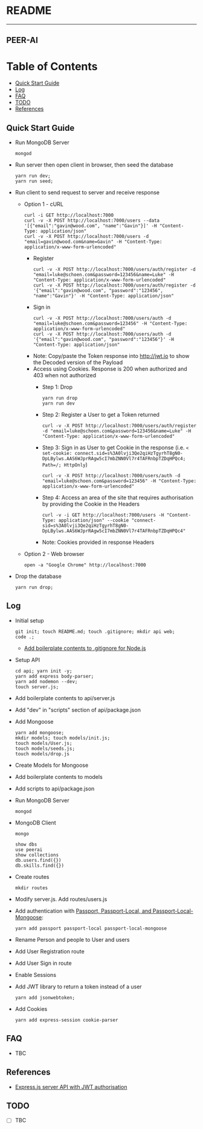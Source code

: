 # README

---
PEER-AI
---

# Table of Contents
  * [Quick Start Guide](#chapter-0)
  * [Log](#chapter-log)
  * [FAQ](#chapter-faq)
  * [TODO](#chapter-todo)
  * [References](#chapter-references)

## Quick Start Guide <a id="chapter-0"></a>

* Run MongoDB Server
  ```
  mongod
  ```

* Run server then open client in browser, then seed the database
  ```
  yarn run dev;
  yarn run seed;

* Run client to send request to server and receive response
  * Option 1 - cURL
    ```
    curl -i GET http://localhost:7000
    curl -v -X POST http://localhost:7000/users --data '[{"email":"gavin@wood.com", "name":"Gavin"}]' -H "Content-Type: application/json"
    curl -v -X POST http://localhost:7000/users -d "email=gavin@wood.com&name=Gavin" -H "Content-Type: application/x-www-form-urlencoded"
    ```
    * Register
      ```
      curl -v -X POST http://localhost:7000/users/auth/register -d "email=luke@schoen.com&password=123456&name=Luke" -H "Content-Type: application/x-www-form-urlencoded"
      curl -v -X POST http://localhost:7000/users/auth/register -d '{"email":"gavin@wood.com", "password":"123456", "name":"Gavin"}' -H "Content-Type: application/json"
      ```
    * Sign in
      ```
      curl -v -X POST http://localhost:7000/users/auth -d "email=luke@schoen.com&password=123456" -H "Content-Type: application/x-www-form-urlencoded"
      curl -v -X POST http://localhost:7000/users/auth -d '{"email":"gavin@wood.com", "password":"123456"}' -H "Content-Type: application/json"
      ```
    * Note: Copy/paste the Token response into http://jwt.io to show the Decoded version of the Payload
    * Access using Cookies. Response is 200 when authorized and 403 when not authorized
      * Step 1: Drop 
        ```
        yarn run drop
        yarn run dev
        ```
      * Step 2: Register a User to get a Token returned
        ```
        curl -v -X POST http://localhost:7000/users/auth/register -d "email=luke@schoen.com&password=123456&name=Luke" -H "Content-Type: application/x-www-form-urlencoded"
        ```
      * Step 3: Sign in as User to get Cookie in the response (i.e. `< set-cookie: connect.sid=s%3A0lvji3Qe2qiHzTgyrhT8gN0-DpLBylws.AAS6WJprRAgw5cI7mbZNN0Vl7r4TAFRnbpTZDqHPQc4; Path=/; HttpOnly`)
        ```
        curl -v -X POST http://localhost:7000/users/auth -d "email=luke@schoen.com&password=123456" -H "Content-Type: application/x-www-form-urlencoded"
        ```

      * Step 4: Access an area of the site that requires authorisation by providing the Cookie in the Headers
        ```
        curl -v -i GET http://localhost:7000/users -H "Content-Type: application/json" --cookie "connect-sid=s%3A0lvji3Qe2qiHzTgyrhT8gN0-DpLBylws.AAS6WJprRAgw5cI7mbZNN0Vl7r4TAFRnbpTZDqHPQc4"
        ```
      * Note: Cookies provided in response Headers
  * Option 2 - Web browser
    ```
    open -a "Google Chrome" http://localhost:7000
    ```

* Drop the database
  ```
  yarn run drop;
  ```

## Log <a id="chapter-log"></a>

* Initial setup
  ```
  git init; touch README.md; touch .gitignore; mkdir api web;
  code .;
  ```
  * [Add boilerplate contents to .gitignore for Node.js](https://github.com/github/gitignore/blob/master/Node.gitignore)

* Setup API
  ```
  cd api; yarn init -y; 
  yarn add express body-parser;
  yarn add nodemon --dev;
  touch server.js;
  ```
* Add boilerplate contents to api/server.js
* Add "dev" in "scripts" section of api/package.json

* Add Mongoose
  ```
  yarn add mongoose;
  mkdir models; touch models/init.js;
  touch models/User.js;
  touch models/seeds.js;
  touch models/drop.js
  ```

* Create Models for Mongoose
* Add boilerplate contents to models
* Add scripts to api/package.json

* Run MongoDB Server
  ```
  mongod
  ```

* MongoDB Client
  ```
  mongo

  show dbs
  use peerai
  show collections
  db.users.find({})
  db.skills.find({})
  ```

* Create routes
  ```
  mkdir routes
  ```
* Modify server.js. Add routes/users.js

* Add authentication with [Passport, Passport-Local, and Passport-Local-Mongoose](https://github.com/saintedlama/passport-local-mongoose):
  ```
  yarn add passport passport-local passport-local-mongoose
  ```
* Rename Person and people to User and users
* Add User Registration route
* Add User Sign in route
* Enable Sessions
* Add JWT library to return a token instead of a user
  ```
  yarn add jsonwebtoken;
  ```
* Add Cookies
  ```
  yarn add express-session cookie-parser
  ```

## FAQ <a id="chapter-faq"></a>

* TBC

## References <a id="chapter-references"></a>

* [Express.js server API with JWT authorisation](https://www.youtube.com/watch?v=ggv3rnaHuK8)

## TODO <a id="chapter-todo"></a>

* [ ] TBC
